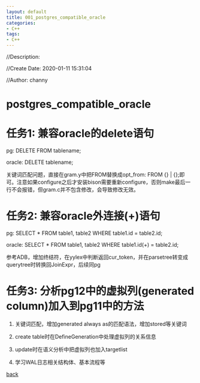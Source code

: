 ```yaml
---
layout: default
title: 001_postgres_compatible_oracle
categories:
- C++
tags:
- C++
---
```

//Description:

//Create Date: 2020-01-11 15:31:04

//Author: channy

# postgres_compatible_oracle

# 任务1: 兼容oracle的delete语句

pg: DELETE FROM tablename;

oracle: DELETE tablename;

关键词匹配问题，直接在gram.y中把FROM替换成opt_from: FROM {} | {};即可。注意如果configure之后才安装bison需要重新configure，否则make最后一行不会报错，但gram.c并不包含修改，会导致修改无效。

# 任务2: 兼容oracle外连接(+)语句

pg: SELECT * FROM table1, table2 WHERE table1.id = table2.id;

oracle: SELECT * FROM table1, table2 WHERE table1.id(+) = table2.id;

参考ADB，增加终结符，在yylex中判断返回cur_token，并在parsetree转变成querytree时转换回JoinExpr，后续同pg

# 任务3: 分析pg12中的虚拟列(generated column)加入到pg11中的方法

1. 关键词匹配，增加generated always as的匹配语法，增加stored等关键词

2. create table时在DefineGeneration中处理虚拟列的关系信息

3. update时在语义分析中把虚拟列也加入targetlist

4. 学习WAL日志相关结构体、基本流程等

[back](/)

